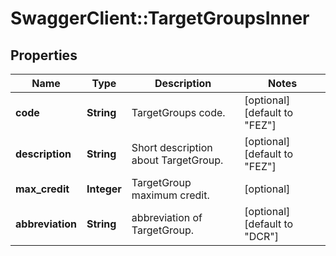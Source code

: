 # SwaggerClient::TargetGroupsInner

## Properties
Name | Type | Description | Notes
------------ | ------------- | ------------- | -------------
**code** | **String** | TargetGroups code. | [optional] [default to &quot;FEZ&quot;]
**description** | **String** | Short description about TargetGroup. | [optional] [default to &quot;FEZ&quot;]
**max_credit** | **Integer** | TargetGroup maximum credit. | [optional] 
**abbreviation** | **String** | abbreviation of TargetGroup. | [optional] [default to &quot;DCR&quot;]


